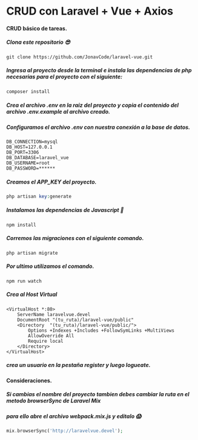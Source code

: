 # CRUD con Laravel + Vue + Axios

#### CRUD básico de tareas.

##### Clona este repositorio :sunglasses:

```
git clone https://github.com/JonavCode/laravel-vue.git
```

##### Ingresa al proyecto desde la terminal e instala las dependencias de php necesarias para el proyecto con el siguiente:

```php
composer install
```

##### Crea el archivo **.env** en la raiz del proyecto y copia el contenido del archivo **.env.example** al archivo creado.

##### Configuramos el archivo **.env** con nuestra conexión a la base de datos.

```
DB_CONNECTION=mysql
DB_HOST=127.0.0.1
DB_PORT=3306
DB_DATABASE=laravel_vue
DB_USERNAME=root
DB_PASSWORD=******
```

##### Creamos el APP_KEY del proyecto.

```php
php artisan key:generate
```

##### Instalamos las dependencias de Javascript :rocket:

```
npm install
```

##### Corremos las migraciones con el siguiente comando.

```
php artisan migrate
```

##### Por ultimo utilizamos el comando.

```
npm run watch
```

##### Crea al Host Virtual

```
<VirtualHost *:80>
    ServerName laravelvue.devel
    DocumentRoot "(tu_ruta)/laravel-vue/public"
    <Directory  "(tu_ruta)/laravel-vue/public/">
        Options +Indexes +Includes +FollowSymLinks +MultiViews
        AllowOverride All
        Require local
    </Directory>
</VirtualHost>
```


##### crea un usuario en la pestaña register y luego logueate.


#### Consideraciones.

##### Si cambias el nombre del proyecto tambien debes cambiar la ruta en el metodo **browserSync** de Laravel Mix

##### para ello abre el archivo **webpack.mix.js** y editalo :scream:

```php
mix.browserSync('http://laravelvue.devel');
```
